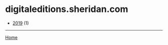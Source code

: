 # digitaleditions.sheridan.com

  * [2019](./digitaleditions-sheridan-com-2019.md/) (1)
----

[Home](../)
